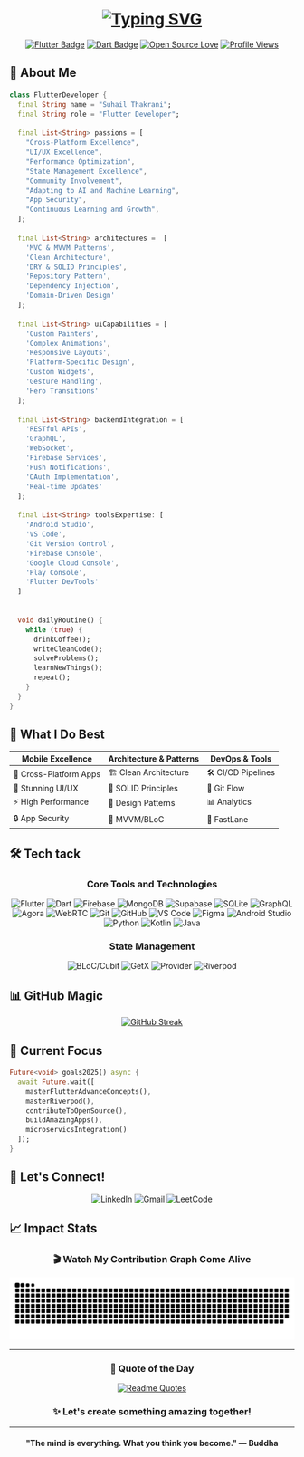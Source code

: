 <div align="center">

# [![Typing SVG](https://readme-typing-svg.demolab.com?font=Fira+Code&weight=600&size=30&duration=3000&pause=1000&color=00E2FF&random=false&width=600&lines=Hello+%F0%9F%91%8B+I'm+Flutter+Developer+|+Mobile+App+Specialist;Crafting+Beautiful+Mobile+Apps;Building+Digital+Experiences)](https://git.io/typing-svg)

[![Flutter Badge](https://img.shields.io/badge/Flutter-Expert-02569B?style=for-the-badge&logo=flutter&logoColor=white&labelColor=082032)](https://flutter.dev)
[![Dart Badge](https://img.shields.io/badge/Dart-Wizard-0175C2?style=for-the-badge&logo=dart&logoColor=white&labelColor=082032)](https://dart.dev)
[![Open Source Love](https://img.shields.io/badge/Open%20Source-%E2%9D%A4-red?style=for-the-badge&labelColor=082032)](https://github.com/suhailthakrani)
[![Profile Views](https://komarev.com/ghpvc/?username=suhailthakrani&style=for-the-badge&color=blueviolet&labelColor=082032)](https://github.com/suhailthakrani)

</div>

## 🚀 About Me

```dart
class FlutterDeveloper {
  final String name = "Suhail Thakrani";
  final String role = "Flutter Developer";

  final List<String> passions = [
    "Cross-Platform Excellence",
    "UI/UX Excellence",
    "Performance Optimization",
    "State Management Excellence",
    "Community Involvement",
    "Adapting to AI and Machine Learning",
    "App Security",
    "Continuous Learning and Growth",
  ];

  final List<String> architectures =  [
    'MVC & MVVM Patterns',
    'Clean Architecture',
    'DRY & SOLID Principles',
    'Repository Pattern',
    'Dependency Injection',
    'Domain-Driven Design'
  ];

  final List<String> uiCapabilities = [
    'Custom Painters',
    'Complex Animations',
    'Responsive Layouts',
    'Platform-Specific Design',
    'Custom Widgets',
    'Gesture Handling',
    'Hero Transitions'
  ];

  final List<String> backendIntegration = [
    'RESTful APIs',
    'GraphQL',
    'WebSocket',
    'Firebase Services',
    'Push Notifications',
    'OAuth Implementation',
    'Real-time Updates'
  ];

  final List<String> toolsExpertise: [
    'Android Studio',
    'VS Code',
    'Git Version Control',
    'Firebase Console',
    'Google Cloud Console',
    'Play Console',
    'Flutter DevTools'
  ]

  
  void dailyRoutine() {
    while (true) {
      drinkCoffee();
      writeCleanCode();
      solveProblems();
      learnNewThings();
      repeat();
    }
  }
}
```

## 💫 What I Do Best

<div align="center">

| Mobile Excellence | Architecture & Patterns | DevOps & Tools |
|------------------|------------------------|----------------|
| 📱 Cross-Platform Apps | 🏗️ Clean Architecture | 🛠️ CI/CD Pipelines |
| 🎨 Stunning UI/UX | 📐 SOLID Principles | 🔄 Git Flow |
| ⚡ High Performance | 🧩 Design Patterns | 📊 Analytics |
| 🔒 App Security | 🏢 MVVM/BLoC | 🚀 FastLane |

</div>

## 🛠️ Tech tack

<div align="center">

### Core Tools and Technologies
![Flutter](https://img.shields.io/badge/Flutter-%2302569B.svg?style=for-the-badge&logo=Flutter&logoColor=white)
![Dart](https://img.shields.io/badge/Dart-%230175C2.svg?style=for-the-badge&logo=Dart&logoColor=white)
![Firebase](https://img.shields.io/badge/Firebase-%23039BE5.svg?style=for-the-badge&logo=Firebase&logoColor=white)
![MongoDB](https://img.shields.io/badge/MongoDB-%23008139.svg?style=for-the-badge&logo=MongoDB&logoColor=white)
![Supabase](https://img.shields.io/badge/Supabase-%2300C7B7.svg?style=for-the-badge&logo=Supabase&logoColor=white)
![SQLite](https://img.shields.io/badge/SQLite-%2307405E.svg?style=for-the-badge&logo=SQLite&logoColor=white)
![GraphQL](https://img.shields.io/badge/GraphQL-%23E10098.svg?style=for-the-badge&logo=GraphQL&logoColor=white)
![Agora](https://img.shields.io/badge/Agora-%232A9D8E.svg?style=for-the-badge&logo=Agora&logoColor=white)
![WebRTC](https://img.shields.io/badge/WebRTC-%23006A5D.svg?style=for-the-badge&logo=WebRTC&logoColor=white)
![Git](https://img.shields.io/badge/Git-%23F1502F.svg?style=for-the-badge&logo=git&logoColor=white)
![GitHub](https://img.shields.io/badge/GitHub-%23121011.svg?style=for-the-badge&logo=github&logoColor=white)
![VS Code](https://img.shields.io/badge/VS%20Code-%23007ACC.svg?style=for-the-badge&logo=visual-studio-code&logoColor=white)
![Figma](https://img.shields.io/badge/Figma-%23F24E1E.svg?style=for-the-badge&logo=figma&logoColor=white)
![Android Studio](https://img.shields.io/badge/Android%20Studio-%233DDC84.svg?style=for-the-badge&logo=android-studio&logoColor=white)
![Python](https://img.shields.io/badge/Python-%2338A1F3.svg?style=for-the-badge&logo=python&logoColor=white)
![Kotlin](https://img.shields.io/badge/Kotlin-%230095D5.svg?style=for-the-badge&logo=kotlin&logoColor=white)
![Java](https://img.shields.io/badge/Java-%23F8981D.svg?style=for-the-badge&logo=java&logoColor=white)


### State Management
![BLoC/Cubit](https://img.shields.io/badge/Bloc-Pattern-FF5722?style=for-the-badge&logo=flutter&logoColor=white)
![GetX](https://img.shields.io/badge/GetX-Framework-9C27B0?style=for-the-badge&logo=flutter&logoColor=white)
![Provider](https://img.shields.io/badge/Provider-State-00C853?style=for-the-badge&logo=flutter&logoColor=white)
![Riverpod](https://img.shields.io/badge/Riverpod-Next_Gen-0288D1?style=for-the-badge&logo=flutter&logoColor=white)

</div>

<!-- ## 🌟 Featured Projects

<div align="center">

<table>
  <tr>
    <td align="center">
      <a href="project-link">
        <img src="/api/placeholder/320/180" width="320px" alt="Project 1"/><br/>
        <sub><b>🏆 Super App</b></sub>
      </a>
      <br/>
      <sub>1M+ Downloads</sub>
    </td>
    <td align="center">
      <a href="project-link">
        <img src="/api/placeholder/320/180" width="320px" alt="Project 2"/><br/>
        <sub><b>🎮 Game App</b></sub>
      </a>
      <br/>
      <sub>Featured on Play Store</sub>
    </td>
  </tr>
</table>

</div> -->

## 📊 GitHub Magic

<div align="center">

[![GitHub Streak](https://github-readme-streak-stats.herokuapp.com/?user=suhailthakrani&theme=tokyonight&hide_border=true&background=0D1117&stroke=00E2FF&ring=00E2FF&fire=FF6B6B&currStreakNum=00E2FF&sideNums=00E2FF&currStreakLabel=00E2FF&sideLabels=00E2FF&dates=4C5462)](https://github.com/suhailthakrani)

</div>

## 🎯 Current Focus

```dart
Future<void> goals2025() async {
  await Future.wait([
    masterFlutterAdvanceConcepts(),
    masterRiverpod(),
    contributeToOpenSource(),
    buildAmazingApps(),
    microservicsIntegration()
  ]);
}
```

<!-- ## 💡 Blog & Contributions

- 📝 [Medium Articles](todolink)
- 🎥 [YouTube Tutorials](todolink)
- 🔗 [Stack Overflow](todolink)
- 🌐 [Personal Website](todolink) -->

## 🤝 Let's Connect!

<div align="center">

[![LinkedIn](https://img.shields.io/badge/LinkedIn-%230077B5.svg?style=for-the-badge&logo=linkedin&logoColor=white)](https://www.linkedin.com/in/suhailthakrani/)
[![Gmail](https://img.shields.io/badge/Email-%23D14836.svg?style=for-the-badge&logo=gmail&logoColor=white)](mailto:suhailthakrani12@gmail.com)
[![LeetCode](https://img.shields.io/badge/LeetCode-000000?style=for-the-badge&logo=LeetCode&logoColor=#d16c06)](https://leetcode.com/suhailthakrani/)
<!-- [![Twitter](https://img.shields.io/badge/Twitter-%231DA1F2.svg?style=for-the-badge&logo=Twitter&logoColor=white)](todo)
[![Medium](https://img.shields.io/badge/Medium-12100E?style=for-the-badge&logo=medium&logoColor=white)](todo)
[![YouTube](https://img.shields.io/badge/YouTube-%23FF0000.svg?style=for-the-badge&logo=YouTube&logoColor=white)](todo) -->

</div>

## 📈 Impact Stats

<!-- <div align="center">

| Metric | Count |
|--------|--------|
| 📱 Apps Published | 15+ |
| ⭐ Github Stars | 500+ |
| 👥 Users Reached | 1M+ |
| 🎯 Packages Published | 10+ |

</div> -->

<div align="center">

### 🎬 Watch My Contribution Graph Come Alive

![Snake animation](https://raw.githubusercontent.com/suhailthakrani/suhailthakrani/b5a0c10c1d2945157dc33e6f8d11cc55b23f167e/github-contribution-grid-snake.svg)

</div>

---

<div align="center">

### 💭 Quote of the Day

[![Readme Quotes](https://quotes-github-readme.vercel.app/api?type=horizontal&theme=dark)](https://github.com/suhailthakrani)

### ✨ Let's create something amazing together!


-----

#### "The mind is everything. What you think you become."  — **Buddha**

</div>
